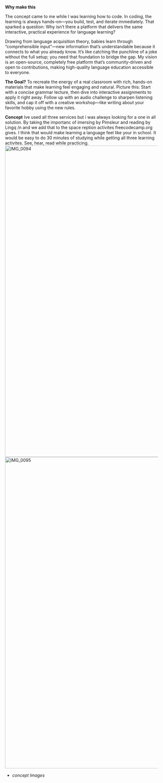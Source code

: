**Why make this**

The concept came to me while I was learning how to code. In coding, the learning is always hands-on—you build, test, and iterate immediately. That sparked a question: Why isn’t there a platform that delivers the same interactive, practical experience for language learning?

Drawing from language acquisition theory, babies learn through “comprehensible input”—new information that’s understandable because it connects to what you already know. It’s like catching the punchline of a joke without the full setup; you need that foundation to bridge the gap. My vision is an open-source, completely free platform that’s community-driven and open to contributions, making high-quality language education accessible to everyone.

**The Goal?**
To recreate the energy of a real classroom with rich, hands-on materials that make learning feel engaging and natural. Picture this: Start with a concise grammar lecture, then dive into interactive assignments to apply it right away. Follow up with an audio challenge to sharpen listening skills, and cap it off with a creative workshop—like writing about your favorite hobby using the new rules.

**Concept**
Ive used all three services but i was always looking for a one in all solution. By taking the importanc of imersing by Pimsleur and reading by Lingq /n
and we add that to the space reption activites freecodecamp.org gives. I think that would make learning a language feel like your in school.
It would be easy to do 30 minutes of studying while getting all three learning activites. See, hear, read while practicing. 
<img width="1536" height="1024" alt="IMG_0094" src="https://github.com/user-attachments/assets/c077e274-4a62-406a-9d73-2c32729be227" />
<img width="1536" height="1024" alt="IMG_0095" src="https://github.com/user-attachments/assets/ac641802-f835-4c49-a0ba-1c8a27b1273f" />
- *concept Images*
